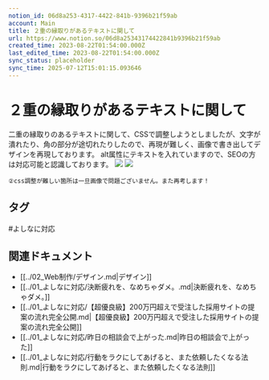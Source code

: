```yaml
---
notion_id: 06d8a253-4317-4422-841b-9396b21f59ab
account: Main
title: ２重の縁取りがあるテキストに関して
url: https://www.notion.so/06d8a25343174422841b9396b21f59ab
created_time: 2023-08-22T01:54:00.000Z
last_edited_time: 2023-08-22T01:54:00.000Z
sync_status: placeholder
sync_time: 2025-07-12T15:01:15.093646
---
```

# ２重の縁取りがあるテキストに関して

二重の縁取りのあるテキストに関して、CSSで調整しようとしましたが、文字が潰れたり、角の部分が途切れたりしたので、再現が難しく、画像で書き出してデザインを再現しております。
alt属性にテキストを入れていますので、SEOの方は対応可能と認識しております。
![](https://prod-files-secure.s3.us-west-2.amazonaws.com/736adce6-a3a4-4a64-9f74-d9aa055c96d2/d6ee6bcc-1c3d-4ee9-b7f9-ee47239aaedf/Untitled.png?X-Amz-Algorithm=AWS4-HMAC-SHA256&X-Amz-Content-Sha256=UNSIGNED-PAYLOAD&X-Amz-Credential=ASIAZI2LB466YRJKFYPX%2F20250719%2Fus-west-2%2Fs3%2Faws4_request&X-Amz-Date=20250719T062455Z&X-Amz-Expires=3600&X-Amz-Security-Token=IQoJb3JpZ2luX2VjEIT%2F%2F%2F%2F%2F%2F%2F%2F%2F%2FwEaCXVzLXdlc3QtMiJGMEQCIHqfjzCXmTj1tOzVbjCmjt4TOWwSUNXyMUmIf14FUPk5AiA%2BSzwmiysKtcRcNClrctS9qv9sfpvC2MsjsD5gdnXQySqIBAid%2F%2F%2F%2F%2F%2F%2F%2F%2F%2F8BEAAaDDYzNzQyMzE4MzgwNSIMg9gAeQqCtVCwPiNdKtwDXtRQqbYxCPwb3gp2odB7JLDBRhCXQYLQcy4OYYl%2FtK%2Bq4d6qexpgwvItX1lElcgC0Y9hf6FZqIAyhR7TrdZEyL9LG5AkczZrkH%2FSZasFELdv6acp6scajgBbq15LBjSvmu1l%2FTJRW6cKa9E0Pmqjk2f0SGywU13Phhr%2BMwr%2FIMcdHbk8dJZFJ90DtNCgyljkRTd9YhMxjgmYgK3zK%2Bwg5ZGRc4%2FruCjVXu95LkkhGWKy7gp76B2zHTGV9pndx7311DMYqgz%2F7ohUKU%2FgQW0CeO46Mltput2d1ZTI6Xz0wGNI5c5sT5TYayovsu0pE3zd7f1RePeCdxyepcGL3KZOrpHcxpY3UVu3%2FuZIY5YZpnFT%2FO3%2FpRUK1pn8Z5X1ByxpyEXZF8ZdiW%2BKAxEdDXupX%2F1d52PpLWkxqokgonVxmTN2bGo3h64rKx6KIEdyImoMYeYbTL9bIwdPeJprcQcqKGCkFbrB%2BZ5kiKks5xgdrr4bA2MVM24kA9na2gklfK%2B7lI%2FAm3PvkFfKwqKAgGPbtOnsF4rnckT3ehCs5kTIC4edWZS0jW3dhsRGLEcBzF%2FSzdlwmva835n6BtwmbACUISve3SiXRTIwEeM%2BkIRgDXxAtx%2F2%2FwoL5NZflLIwi6vswwY6pgG34%2B%2Fn0lkExVYV6LhVynQf2KGg1nxcVAA%2B32dyrmUutSU3C0xZIGI0ACs32y7dcSEa8TjXu3ytAWTLbBpvMFICkblxkCuafcwg6jm16sUtrmF38GfcaRnNkKfx3rJqJYbUQ9rZ5UIzb4OkwJeA5KPg8fFUfbig9etjUYUUqg5R%2B6U9qd8SAfclh44f7X9Tc87VNG6DBMWI%2BV4nf6QwDFsY6kBeN9Im&X-Amz-Signature=47fab7555e599064bbc1f1aecada83d000543bcc404883acafb3ac2023c0379a&X-Amz-SignedHeaders=host&x-amz-checksum-mode=ENABLED&x-id=GetObject)
![](https://prod-files-secure.s3.us-west-2.amazonaws.com/736adce6-a3a4-4a64-9f74-d9aa055c96d2/4763de20-839e-4661-9a37-f2943be1b7e9/Untitled.png?X-Amz-Algorithm=AWS4-HMAC-SHA256&X-Amz-Content-Sha256=UNSIGNED-PAYLOAD&X-Amz-Credential=ASIAZI2LB466YRJKFYPX%2F20250719%2Fus-west-2%2Fs3%2Faws4_request&X-Amz-Date=20250719T062455Z&X-Amz-Expires=3600&X-Amz-Security-Token=IQoJb3JpZ2luX2VjEIT%2F%2F%2F%2F%2F%2F%2F%2F%2F%2FwEaCXVzLXdlc3QtMiJGMEQCIHqfjzCXmTj1tOzVbjCmjt4TOWwSUNXyMUmIf14FUPk5AiA%2BSzwmiysKtcRcNClrctS9qv9sfpvC2MsjsD5gdnXQySqIBAid%2F%2F%2F%2F%2F%2F%2F%2F%2F%2F8BEAAaDDYzNzQyMzE4MzgwNSIMg9gAeQqCtVCwPiNdKtwDXtRQqbYxCPwb3gp2odB7JLDBRhCXQYLQcy4OYYl%2FtK%2Bq4d6qexpgwvItX1lElcgC0Y9hf6FZqIAyhR7TrdZEyL9LG5AkczZrkH%2FSZasFELdv6acp6scajgBbq15LBjSvmu1l%2FTJRW6cKa9E0Pmqjk2f0SGywU13Phhr%2BMwr%2FIMcdHbk8dJZFJ90DtNCgyljkRTd9YhMxjgmYgK3zK%2Bwg5ZGRc4%2FruCjVXu95LkkhGWKy7gp76B2zHTGV9pndx7311DMYqgz%2F7ohUKU%2FgQW0CeO46Mltput2d1ZTI6Xz0wGNI5c5sT5TYayovsu0pE3zd7f1RePeCdxyepcGL3KZOrpHcxpY3UVu3%2FuZIY5YZpnFT%2FO3%2FpRUK1pn8Z5X1ByxpyEXZF8ZdiW%2BKAxEdDXupX%2F1d52PpLWkxqokgonVxmTN2bGo3h64rKx6KIEdyImoMYeYbTL9bIwdPeJprcQcqKGCkFbrB%2BZ5kiKks5xgdrr4bA2MVM24kA9na2gklfK%2B7lI%2FAm3PvkFfKwqKAgGPbtOnsF4rnckT3ehCs5kTIC4edWZS0jW3dhsRGLEcBzF%2FSzdlwmva835n6BtwmbACUISve3SiXRTIwEeM%2BkIRgDXxAtx%2F2%2FwoL5NZflLIwi6vswwY6pgG34%2B%2Fn0lkExVYV6LhVynQf2KGg1nxcVAA%2B32dyrmUutSU3C0xZIGI0ACs32y7dcSEa8TjXu3ytAWTLbBpvMFICkblxkCuafcwg6jm16sUtrmF38GfcaRnNkKfx3rJqJYbUQ9rZ5UIzb4OkwJeA5KPg8fFUfbig9etjUYUUqg5R%2B6U9qd8SAfclh44f7X9Tc87VNG6DBMWI%2BV4nf6QwDFsY6kBeN9Im&X-Amz-Signature=0034caa5ced2fbcb05fc5626d1f3ea85368cedcc96ee3a9feaebb3d5f0fcf32b&X-Amz-SignedHeaders=host&x-amz-checksum-mode=ENABLED&x-id=GetObject)
```plain text
②css調整が難しい箇所は一旦画像で問題ございません。また再考します！
```

## タグ

#よしなに対応 

## 関連ドキュメント

- [[../02_Web制作/デザイン.md|デザイン]]
- [[../01_よしなに対応/決断疲れを、なめちゃダメ。.md|決断疲れを、なめちゃダメ。]]
- [[../01_よしなに対応/【超優良級】200万円超えで受注した採用サイトの提案の流れ完全公開.md|【超優良級】200万円超えで受注した採用サイトの提案の流れ完全公開]]
- [[../01_よしなに対応/昨日の相談会で上がった.md|昨日の相談会で上がった]]
- [[../01_よしなに対応/行動をラクにしてあげると、また依頼したくなる法則.md|行動をラクにしてあげると、また依頼したくなる法則]]
